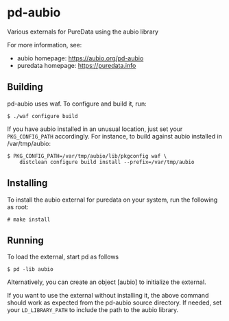 pd-aubio
========

Various externals for PureData using the aubio library

For more information, see:
  - aubio homepage: https://aubio.org/pd-aubio
  - puredata homepage: https://puredata.info

Building
--------

pd-aubio uses waf. To configure and build it, run:

    $ ./waf configure build

If you have aubio installed in an unusual location, just set your
`PKG_CONFIG_PATH` accordingly. For instance, to build against aubio installed
in /var/tmp/aubio:

    $ PKG_CONFIG_PATH=/var/tmp/aubio/lib/pkgconfig waf \
        distclean configure build install --prefix=/var/tmp/aubio

Installing
----------

To install the aubio external for puredata on your system, run the following as
root:

    # make install

Running
-------

To load the external, start pd as follows

    $ pd -lib aubio

Alternatively, you can create an object [aubio] to initialize the external.

If you want to use the external without installing it, the above command should
work as expected from the pd-aubio source directory. If needed, set your
`LD_LIBRARY_PATH` to include the path to the aubio library.

